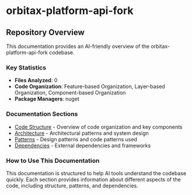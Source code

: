 # orbitax-platform-api-fork

## Repository Overview

This documentation provides an AI-friendly overview of the orbitax-platform-api-fork codebase.

### Key Statistics

- **Files Analyzed**: 0
- **Code Organization**: Feature-based Organization, Layer-based Organization, Component-based Organization
- **Package Managers**: nuget

### Documentation Sections

- [Code Structure](./structure/README.md) - Overview of code organization and key components
- [Architecture](./architecture/README.md) - Architectural patterns and system design
- [Patterns](./patterns/README.md) - Design patterns and code patterns used
- [Dependencies](./dependencies/README.md) - External dependencies and frameworks

### How to Use This Documentation

This documentation is structured to help AI tools understand the codebase quickly. Each section provides information about different aspects of the code, including structure, patterns, and dependencies.
